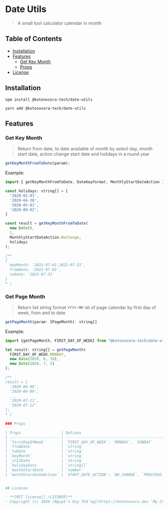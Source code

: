 # Date Utils

> A small tool calculator calendar in month

## Table of Contents

- [Installation](#installation)
- [Features](#features)
  - [Get Key Month](#get-key-month)
  - [Props](#Props)
- [License](#license)

## Installation

```shell
npm install @kotonosora-tech/date-utils
```

```shell
yarn add @kotonosora-tech/date-utils
```

## Features

### Get Key Month

> Return from date, to date available of month by select day, month start date, action change start date and holidays in a round year

```javascript
getKeyMonthFromToDate(param);
```

Example:

```javascript
import { getKeyMonthFromToDate, DateKeyFormat, MonthlyStartDateAction } from '@kotonosora-tech/date-utils';

const holidays: string[] = [
  '2020-01-01',
  '2020-04-30',
  '2020-05-01',
  '2020-09-02',
]

const result = getKeyMonthFromToDate(
  new Date(),
  1,
  MonthlyStartDateAction.NoChange,
  holidays
);

/**
{
  keyMonth: '2022-07-01-2022-07-31',
  fromDate: '2022-07-01',
  toDate: '2022-07-31'
}
* /
```

### Get Page Month

> Return list string format `YYYY-MM-DD` of page calendar by first day of week, from and to date

```javascript
getPageMonth(param: IPageMonth): string[]
```

Example:

```javascript
import {getPageMonth, FIRST_DAY_OF_WEEK} from "@kotonosora-tech/date-utils";

let result: string[] = getPageMonth(
  FIRST_DAY_OF_WEEK.MONDAY,
  new Date(2020, 6, 10),
  new Date(2020, 7, 5)
);

/**
result = [
  '2020-06-08',
  '2020-06-09',
  ...
  '2020-07-11',
  '2020-07-12'
];
* /

### Props

| Props                  | Options                                                   | Default | Description                                          |
| ---------------------- | --------------------------------------------------------- | ------- | ---------------------------------------------------- |
| `firstDayOfWeek`       | `FIRST_DAY_OF_WEEK`: `MONDAY`, `SUNDAY`                   | `NULL`  | Day start of week                                    |
| `fromDate`             | `string`                                                  | `NULL`  | Date start (format: `YYYY-MM-DD`)                    |
| `toDate`               | `string`                                                  | `NULL`  | Date end (format: `YYYY-MM-DD`)                      |
| `keyMonth`             | `string`                                                  | `NULL`  | `fromDate-toDate` (format: `YYYY-MM-DD-YYYY-MM-DD`)  |
| `initDate`             | `string`                                                  | `NULL`  | Current date or selected date (format: `YYYY-MM-DD`) |
| `holidayData`          | `string[]`                                                | `NULL`  | List holidays using (holiday format: `YYYY-MM-DD`)   |
| `monthStartDate`       | `number`                                                  | `NULL`  | Date in month from `1` to `31`, last day is `32`     |
| `monthStartDateAction` | `START_DATE_ACTION`: `NO_CHANGE`, `PREVIOUS`, `NEXT_WEEK` | `NULL`  | Date in month from `1` to `31`, last day is `32`     |


## License

- **[MIT license](./LICENSE)**
- Copyright (c) 2020 [Nguyễn Duy Thắng](https://kotonosora.dev 'My CV Online').
